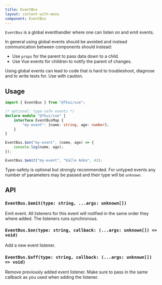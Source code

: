 ```yaml
---
title: EventBus
layout: content-with-menu
component: EventBus
---
```


`EventBus` is a global eventhandler where one can listen on and emit events.

In general using global events should be avoided and instead communication between components should instead:

- Use `props` for the parent to pass data down to a child.
- Use Vue events for children to notify the parent of changes.

Using global events can lead to code that is hard to troubleshoot, diagnose and to write tests for.
Use with caution.

## Usage

```ts
import { EventBus } from "@fkui/vue";

/* optional: type-safe events */
declare module "@fkui/vue" {
    interface EventBusMap {
        "my-event": [name: string, age: number];
    }
}

EventBus.$on("my-event", (name, age) => {
    console.log(name, age);
});

EventBus.$emit("my-event", "Kalle Anka", 42);
```

Type-safety is optional but strongly recommended.
For untyped events any number of parameters may be passed and their type will be `unknown`.

## API

### `EventBus.$emit(type: string, ...args: unknown[])`

Emit event.
All listeners for this event will notified in the same order they where added.
The listeners runs synchronous.

### `EventBus.$on(type: string, callback: (...args: unknown[]) => void)`

Add a new event listener.

### `EventBus.$off(type: string, callback: (...args: unknown[]) => void)`

Remove previously added event listener.
Make sure to pass in the same callback as you used when adding the listener.
